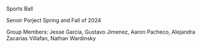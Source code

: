 Sports Ball

Senoir Porject Spring and Fall of 2024


Group Members:
Jesse Garcia, Gustavo Jimenez, Aaron Pacheco, Alejandra Zacarias Villafan, Nathan Wardinsky
